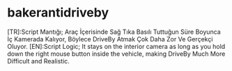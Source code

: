 # bakerantidriveby
[TR]:Script Mantığı; Araç İçerisinde Sağ Tıka Basılı Tuttuğun Süre Boyunca İç Kamerada Kalıyor, Böylece DriveBy Atmak Çok Daha Zor Ve Gerçekçi Oluyor. 
[EN]:Script Logic; It stays on the interior camera as long as you hold down the right mouse button inside the vehicle, making DriveBy Much More Difficult and Realistic.

